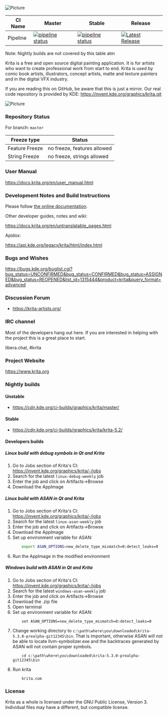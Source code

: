 ![Picture](https://krita.org/images/krita-logo-light.svg)

| CI Name     | Master | Stable | Release |
| ------------------- | ---------------- | ------ | ------- |
| Pipeline | [![pipeline status](https://invent.kde.org/graphics/krita/badges/master/pipeline.svg)](https://invent.kde.org/graphics/krita/-/commits/master) | [![pipeline status](https://invent.kde.org/graphics/krita/badges/krita/5.2/pipeline.svg)](https://invent.kde.org/graphics/krita/-/commits/krita/5.2) | [![Latest Release](https://invent.kde.org/graphics/krita/-/badges/release.svg)](https://invent.kde.org/graphics/krita/-/releases) |

Note: Nightly builds are not covered by this table atm

Krita is a free and open source digital painting application. It is for artists who want to create professional work from start to end. Krita is used by comic book artists, illustrators, concept artists, matte and texture painters and in the digital VFX industry.

If you are reading this on GitHub, be aware that this is just a mirror. Our real code repository is provided by KDE: https://invent.kde.org/graphics/krita.git

![Picture](https://krita.org/images/hero-image-50.webp)

### Repository Status

For branch: `master`

| Freeze type    | Status                      |
|----------------|-----------------------------|
| Feature Freeze | no freeze, features allowed |
| String Freeze  | no freeze, strings allowed  |


### User Manual
https://docs.krita.org/en/user_manual.html

### Development Notes and Build Instructions

Please follow [the online documentation](https://docs.krita.org/en/untranslatable_pages/building_krita.html).

Other developer guides, notes and wiki:

https://docs.krita.org/en/untranslatable_pages.html

Apidox:

https://api.kde.org/legacy/krita/html/index.html

### Bugs and Wishes

https://bugs.kde.org/buglist.cgi?bug_status=UNCONFIRMED&bug_status=CONFIRMED&bug_status=ASSIGNED&bug_status=REOPENED&list_id=1315444&product=krita&query_format=advanced

### Discussion Forum

* https://krita-artists.org/

### IRC channel

Most of the developers hang out here. If you are interested in helping with the project this is a great place to start.

libera.chat, #krita

### Project Website

https://www.krita.org

### Nightly builds

#### Unstable

* https://cdn.kde.org/ci-builds/graphics/krita/master/

#### Stable

* https://cdn.kde.org/ci-builds/graphics/krita/krita-5.2/

#### Developers builds

##### Linux build with debug symbols in Qt and Krita

1) Go to Jobs section of Krita's CI: https://invent.kde.org/graphics/krita/-/jobs
2) Search for the latest `linux-debug-weekly` job
3) Enter the job and click on Artifacts->Browse
4) Download the AppImage

##### Linux build with ASAN in Qt and Krita

1) Go to Jobs section of Krita's CI: https://invent.kde.org/graphics/krita/-/jobs
2) Search for the latest `linux-asan-weekly` job
3) Enter the job and click on Artifacts->Browse
4) Download the AppImage
5) Set up environment variable for ASAN:
    ```bash
        export ASAN_OPTIONS=new_delete_type_mismatch=0:detect_leaks=0
    ```
6) Run the AppImage in the modified environment

##### Windows build with ASAN in Qt and Krita

1) Go to Jobs section of Krita's CI: https://invent.kde.org/graphics/krita/-/jobs
2) Search for the latest `windows-asan-weekly` job
3) Enter the job and click on Artifacts->Browse
4) Download the .zip file
5) Open terminal
6) Set up environment variable for ASAN:
    ```
        set ASAN_OPTIONS=new_delete_type_mismatch=0:detect_leaks=0
    ```
7) Change working directory to `c:\path\where\you\downloaded\krita-5.3.0-prealpha-git12345\bin`.
   That is important, otherwise ASAN will not be able to locate llvm-symbolizer.exe and the
   backtraces generated by ASAN will not contain proper symbols.
    ```
        cd c:\path\where\you\downloaded\krita-5.3.0-prealpha-git12345\bin
    ```
8) Run krita
    ```
        krita.com
    ```

### License

Krita as a whole is licensed under the GNU Public License, Version 3. Individual files may have a different, but compatible license.
